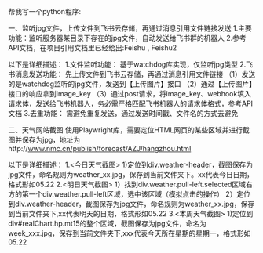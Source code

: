 帮我写一个python程序:

一、监听jpg文件，上传文件到飞书云存储，再通过消息引用文件链接发送
1.主要功能：监听服务器某目录下存在的jpg文件，自动发送给飞书群的机器人
2.参考API文档，在项目引用文档里已经给出:Feishu , Feishu2

以下是详细描述：
1.文件监听功能：
    基于watchdog库实现，仅监听jpg类型
2.飞书消息发送功能：
    先上传文件到飞书云存储，再通过消息引用文件链接
    （1）发送的是watchdog监听的jpg文件，发送到【上传图片】接口
    （2）通过【上传图片】接口的响应拿到image_key
    （3）通过post请求，将image_key、webhook填入请求体，发送给飞书机器人，务必需严格匹配飞书机器人的请求体格式，参考API文档
3.去重功能：
    需避免重复发送，通过发送时间戳、文件名的方式去避免

二、天气网站截图
使用Playwright库，需要定位HTML网页的某些区域并进行截图并保存为jpg，地址为http://www.nmc.cn/publish/forecast/AZJ/hangzhou.html

以下是详细描述：
1.<今日天气截图> 
    1)定位到div.weather-header，截图保存为jpg文件，命名规则为weather_xx.jpg，保存到当前文件夹下。xx代表今日日期，格式形如05.22
2.<明日天气截图>
    1）找到div.weather.pull-left.selected区域右方的第一个div.weather.pull-left区域，选中该区域（模拟点击的操作）
    2）定位到div.weather-header，截图保存为jpg文件，命名规则为weather_xx.jpg，保存到当前文件夹下,xx代表明天的日期，格式形如05.22
3.<本周天气截图>
    1)定位到div#realChart.hp.mt15的整个区域，截图保存为jpg文件，命名为week_xxx.jpg，保存到当前文件夹下,xxx代表今天所在星期的星期一，格式形如05.22
    
